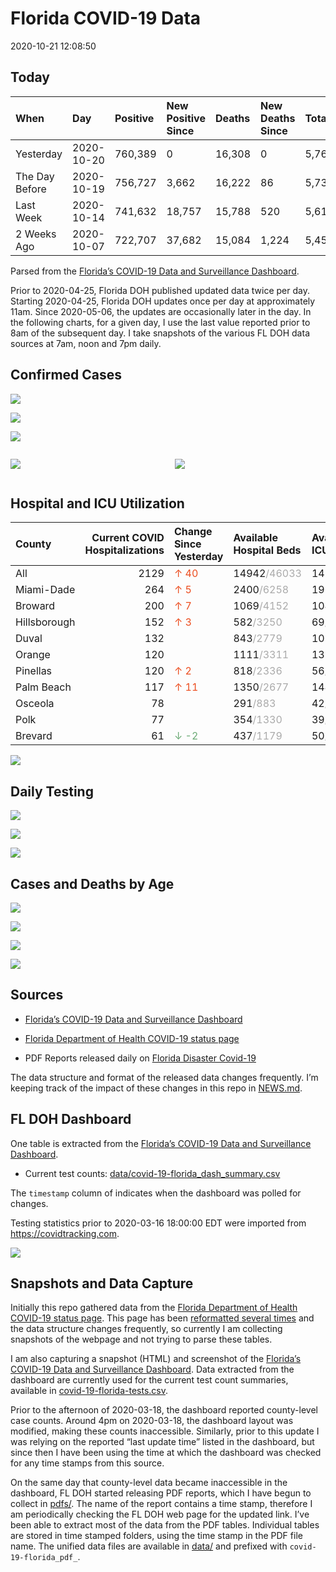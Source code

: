 Florida COVID-19 Data
================
2020-10-21 12:08:50

## Today

| When           | Day        | Positive | New Positive Since | Deaths | New Deaths Since | Total     |
| :------------- | :--------- | :------- | :----------------- | :----- | :--------------- | :-------- |
| Yesterday      | 2020-10-20 | 760,389  | 0                  | 16,308 | 0                | 5,767,947 |
| The Day Before | 2020-10-19 | 756,727  | 3,662              | 16,222 | 86               | 5,739,283 |
| Last Week      | 2020-10-14 | 741,632  | 18,757             | 15,788 | 520              | 5,615,247 |
| 2 Weeks Ago    | 2020-10-07 | 722,707  | 37,682             | 15,084 | 1,224            | 5,459,711 |

Parsed from the [Florida’s COVID-19 Data and Surveillance
Dashboard](https://fdoh.maps.arcgis.com/apps/opsdashboard/index.html#/8d0de33f260d444c852a615dc7837c86).

Prior to 2020-04-25, Florida DOH published updated data twice per day.
Starting 2020-04-25, Florida DOH updates once per day at approximately
11am. Since 2020-05-06, the updates are occasionally later in the day.
In the following charts, for a given day, I use the last value reported
prior to 8am of the subsequent day. I take snapshots of the various FL
DOH data sources at 7am, noon and 7pm daily.

## Confirmed Cases

![](plots/covid-19-florida-daily-test-changes.png)

![](plots/covid-19-florida-deaths-by-day.png)

![](plots/covid-19-florida-county-top-6.png)

<div class="columns">

<div class="column is-full-mobile">

![](plots/covid-19-florida-testing.png)

</div>

<div class="column is-full-mobile">

![](plots/covid-19-florida-total-positive.png)

</div>

</div>

## Hospital and ICU Utilization

| County       | Current COVID Hospitalizations | Change Since Yesterday                   | Available Hospital Beds                      | Available ICU Beds                         |
| :----------- | -----------------------------: | :--------------------------------------- | :------------------------------------------- | :----------------------------------------- |
| All          |                           2129 | <span style="color: #EC4E20">↑ 40</span> | 14942<span style="color: #aaa">/46033</span> | 1459<span style="color: #aaa">/4613</span> |
| Miami-Dade   |                            264 | <span style="color: #EC4E20">↑ 5</span>  | 2400<span style="color: #aaa">/6258</span>   | 196<span style="color: #aaa">/756</span>   |
| Broward      |                            200 | <span style="color: #EC4E20">↑ 7</span>  | 1069<span style="color: #aaa">/4152</span>   | 104<span style="color: #aaa">/337</span>   |
| Hillsborough |                            152 | <span style="color: #EC4E20">↑ 3</span>  | 582<span style="color: #aaa">/3250</span>    | 69<span style="color: #aaa">/320</span>    |
| Duval        |                            132 |                                          | 843<span style="color: #aaa">/2779</span>    | 107<span style="color: #aaa">/330</span>   |
| Orange       |                            120 |                                          | 1111<span style="color: #aaa">/3311</span>   | 139<span style="color: #aaa">/265</span>   |
| Pinellas     |                            120 | <span style="color: #EC4E20">↑ 2</span>  | 818<span style="color: #aaa">/2336</span>    | 56<span style="color: #aaa">/243</span>    |
| Palm Beach   |                            117 | <span style="color: #EC4E20">↑ 11</span> | 1350<span style="color: #aaa">/2677</span>   | 144<span style="color: #aaa">/249</span>   |
| Osceola      |                             78 |                                          | 291<span style="color: #aaa">/883</span>     | 42<span style="color: #aaa">/85</span>     |
| Polk         |                             77 |                                          | 354<span style="color: #aaa">/1330</span>    | 39<span style="color: #aaa">/142</span>    |
| Brevard      |                             61 | <span style="color: #6BAA75">↓ -2</span> | 437<span style="color: #aaa">/1179</span>    | 50<span style="color: #aaa">/119</span>    |

![](plots/covid-19-florida-icu-usage.png)

## Daily Testing

![](plots/covid-19-florida-tests-per-case.png)

<!-- ![](plots/covid-19-florida-change-new-cases.png) -->

![](plots/covid-19-florida-tests-percent-positive.png)

![](plots/covid-19-florida-test-and-case-growth.png)

## Cases and Deaths by Age

![](plots/covid-19-florida-weekly-events-by-age.png)

![](plots/covid-19-florida-age.png)

![](plots/covid-19-florida-age-deaths.png)

![](plots/covid-19-florida-age-sex.png)

## Sources

  - [Florida’s COVID-19 Data and Surveillance
    Dashboard](https://fdoh.maps.arcgis.com/apps/opsdashboard/index.html#/8d0de33f260d444c852a615dc7837c86)

  - [Florida Department of Health COVID-19 status
    page](http://www.floridahealth.gov/diseases-and-conditions/COVID-19/)

  - PDF Reports released daily on [Florida Disaster
    Covid-19](http://www.floridahealth.gov/diseases-and-conditions/COVID-19/)

The data structure and format of the released data changes frequently.
I’m keeping track of the impact of these changes in this repo in
[NEWS.md](NEWS.md).

## FL DOH Dashboard

One table is extracted from the [Florida’s COVID-19 Data and
Surveillance
Dashboard](https://fdoh.maps.arcgis.com/apps/opsdashboard/index.html#/8d0de33f260d444c852a615dc7837c86).

  - Current test counts:
    [data/covid-19-florida\_dash\_summary.csv](data/covid-19-florida_dash_summary.csv)

The `timestamp` column of indicates when the dashboard was polled for
changes.

Testing statistics prior to 2020-03-16 18:00:00 EDT were imported from
<https://covidtracking.com>.

![](screenshots/fodh_maps_arcgis_com__apps__opsdashboard.png)

## Snapshots and Data Capture

Initially this repo gathered data from the [Florida Department of Health
COVID-19 status
page](http://www.floridahealth.gov/diseases-and-conditions/COVID-19/).
This page has been [reformatted several
times](screenshots/floridahealth_gov__diseases-and-conditions__COVID-19.png)
and the data structure changes frequently, so currently I am collecting
snapshots of the webpage and not trying to parse these tables.

I am also capturing a snapshot (HTML) and screenshot of the [Florida’s
COVID-19 Data and Surveillance
Dashboard](https://fdoh.maps.arcgis.com/apps/opsdashboard/index.html#/8d0de33f260d444c852a615dc7837c86).
Data extracted from the dashboard are currently used for the current
test count summaries, available in
[covid-19-florida-tests.csv](covid-19-florida-tests.csv).

Prior to the afternoon of 2020-03-18, the dashboard reported
county-level case counts. Around 4pm on 2020-03-18, the dashboard layout
was modified, making these counts inaccessible. Similarly, prior to this
update I was relying on the reported “last update time” listed in the
dashboard, but since then I have been using the time at which the
dashboard was checked for any time stamps from this source.

On the same day that county-level data became inaccessible in the
dashboard, FL DOH started releasing PDF reports, which I have begun to
collect in [pdfs/](pdfs/). The name of the report contains a time stamp,
therefore I am periodically checking the FL DOH web page for the updated
link. I’ve been able to extract most of the data from the PDF tables.
Individual tables are stored in time stamped folders, using the time
stamp in the PDF file name. The unified data files are available in
[data/](data/) and prefixed with `covid-19-florida_pdf_`.

